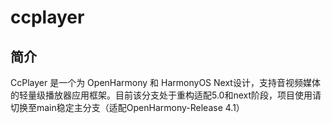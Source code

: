 # ccplayer

## 简介

CcPlayer 是一个为 OpenHarmony 和 HarmonyOS Next设计，支持音视频媒体的轻量级播放器应用框架。目前该分支处于重构适配5.0和next阶段，项目使用请切换至main稳定主分支（适配OpenHarmony-Release 4.1）

